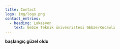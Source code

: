 ```yaml
---
title: Contact
logo: img/logo.png
contact_entries:
  - heading: Lokasyon
    text: Gebze Teknik ünivesristesi GEbze/Kocawli
---
```

**başlangıç güzel oldu**